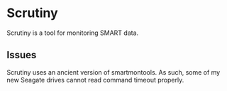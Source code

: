 # Scrutiny

Scrutiny is a tool for monitoring SMART data.

## Issues

Scrutiny uses an ancient version of smartmontools. As such, some of my new Seagate drives cannot read command timeout properly.
